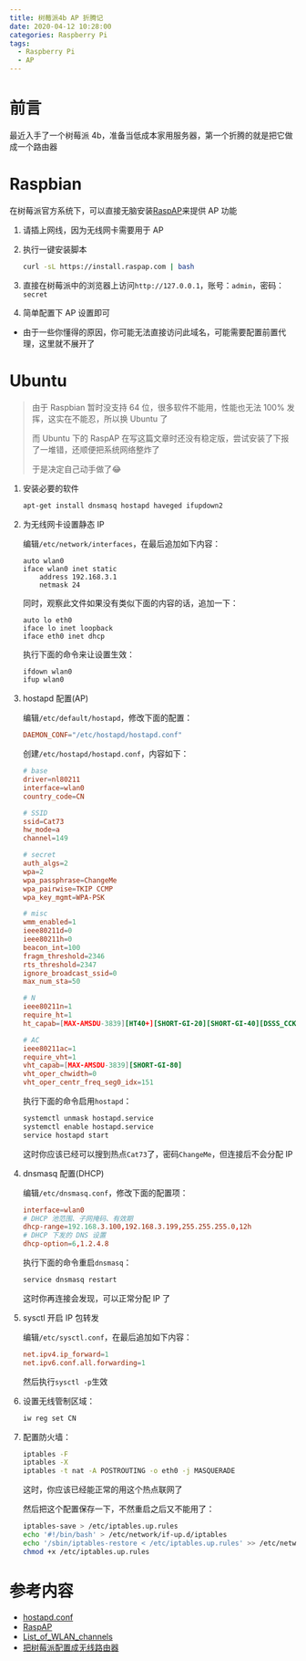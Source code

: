 ```yaml
---
title: 树莓派4b AP 折腾记
date: 2020-04-12 10:28:00
categories: Raspberry Pi
tags:
  - Raspberry Pi
  - AP
---
```

# 前言
最近入手了一个树莓派 4b，准备当低成本家用服务器，第一个折腾的就是把它做成一个路由器

<!-- more -->
# Raspbian
在树莓派官方系统下，可以直接无脑安装[RaspAP](https://github.com/billz/raspap-webgui)来提供 AP 功能

1. 请插上网线，因为无线网卡需要用于 AP
2. 执行一键安装脚本

    ```sh
    curl -sL https://install.raspap.com | bash
    ```
3. 直接在树莓派中的浏览器上访问`http://127.0.0.1`，账号：`admin`，密码：`secret`
4. 简单配置下 AP 设置即可

* 由于一些你懂得的原因，你可能无法直接访问此域名，可能需要配置前置代理，这里就不展开了

# Ubuntu
> 由于 Raspbian 暂时没支持 64 位，很多软件不能用，性能也无法 100% 发挥，这实在不能忍，所以换 Ubuntu 了
>
> 而 Ubuntu 下的 RaspAP 在写这篇文章时还没有稳定版，尝试安装了下报了一堆错，还顺便把系统网络整炸了
>
> 于是决定自己动手做了😂

1. 安装必要的软件

    ```sh
    apt-get install dnsmasq hostapd haveged ifupdown2
    ```

2. 为无线网卡设置静态 IP

    编辑`/etc/network/interfaces`，在最后追加如下内容：

    ```
    auto wlan0
    iface wlan0 inet static
        address 192.168.3.1
        netmask 24
    ```

    同时，观察此文件如果没有类似下面的内容的话，追加一下：

    ```
    auto lo eth0
    iface lo inet loopback
    iface eth0 inet dhcp
    ```

    执行下面的命令来让设置生效：

    ```sh
    ifdown wlan0
    ifup wlan0
    ```

3. hostapd 配置(AP)

    编辑`/etc/default/hostapd`，修改下面的配置：

    ```conf
    DAEMON_CONF="/etc/hostapd/hostapd.conf"
    ```

    创建`/etc/hostapd/hostapd.conf`，内容如下：

    ```conf
    # base
    driver=nl80211
    interface=wlan0
    country_code=CN

    # SSID
    ssid=Cat73
    hw_mode=a
    channel=149

    # secret
    auth_algs=2
    wpa=2
    wpa_passphrase=ChangeMe
    wpa_pairwise=TKIP CCMP
    wpa_key_mgmt=WPA-PSK

    # misc
    wmm_enabled=1
    ieee80211d=0
    ieee80211h=0
    beacon_int=100
    fragm_threshold=2346
    rts_threshold=2347
    ignore_broadcast_ssid=0
    max_num_sta=50

    # N
    ieee80211n=1
    require_ht=1
    ht_capab=[MAX-AMSDU-3839][HT40+][SHORT-GI-20][SHORT-GI-40][DSSS_CCK-40]

    # AC
    ieee80211ac=1
    require_vht=1
    vht_capab=[MAX-AMSDU-3839][SHORT-GI-80]
    vht_oper_chwidth=0
    vht_oper_centr_freq_seg0_idx=151
    ```

    执行下面的命令启用`hostapd`：

    ```sh
    systemctl unmask hostapd.service
    systemctl enable hostapd.service
    service hostapd start
    ```

    这时你应该已经可以搜到热点`Cat73`了，密码`ChangeMe`，但连接后不会分配 IP

4. dnsmasq 配置(DHCP)

    编辑`/etc/dnsmasq.conf`，修改下面的配置项：

    ```conf
    interface=wlan0
    # DHCP 池范围、子网掩码、有效期
    dhcp-range=192.168.3.100,192.168.3.199,255.255.255.0,12h
    # DHCP 下发的 DNS 设置
    dhcp-option=6,1.2.4.8
    ```

    执行下面的命令重启`dnsmasq`：

    ```sh
    service dnsmasq restart
    ```

    这时你再连接会发现，可以正常分配 IP 了
5. sysctl 开启 IP 包转发

    编辑`/etc/sysctl.conf`，在最后追加如下内容：

    ```conf
    net.ipv4.ip_forward=1
    net.ipv6.conf.all.forwarding=1
    ```

    然后执行`sysctl -p`生效
6. 设置无线管制区域：
    ```sh
    iw reg set CN
    ```

7. 配置防火墙：
    ```sh
    iptables -F
    iptables -X
    iptables -t nat -A POSTROUTING -o eth0 -j MASQUERADE
    ```

    这时，你应该已经能正常的用这个热点联网了

    然后把这个配置保存一下，不然重启之后又不能用了：

    ```sh
    iptables-save > /etc/iptables.up.rules
    echo '#!/bin/bash' > /etc/network/if-up.d/iptables
    echo '/sbin/iptables-restore < /etc/iptables.up.rules' >> /etc/network/if-up.d/iptables
    chmod +x /etc/iptables.up.rules
    ```

# 参考内容
* [hostapd.conf](https://w1.fi/cgit/hostap/plain/hostapd/hostapd.conf)
* [RaspAP](https://github.com/billz/raspap-webgui)
* [List_of_WLAN_channels](https://en.wikipedia.org/wiki/List_of_WLAN_channels#5_GHz_or_5.8_GHz_(802.11a/h/j/n/ac/ax))
* [把树莓派配置成无线路由器](https://shumeipai.nxez.com/2013/09/11/raspberry-pi-configured-as-a-wireless-router.html)
